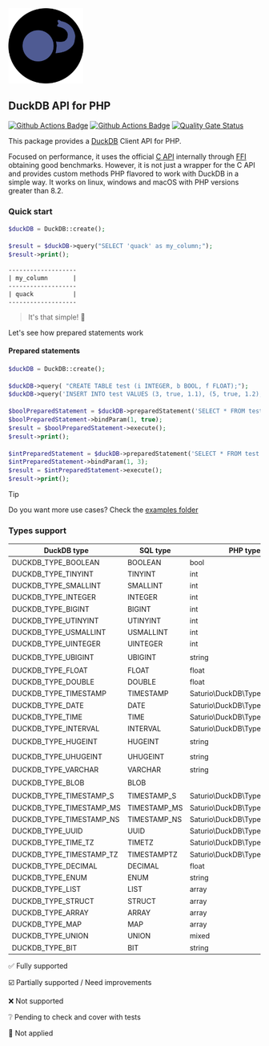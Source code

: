 <img alt="DuckDB logo" src="docs/DuckDB-PHP-logo-noborders.svg" height="150">

## DuckDB API for PHP

[![Github Actions Badge](https://github.com/satur-io/duckdb-php/actions/workflows/php_test_main.yml/badge.svg?branch=main)](https://github.com/satur-io/duckdb-php/actions)
[![Github Actions Badge](https://github.com/satur-io/duckdb-php/actions/workflows/php_test_nightly.yml/badge.svg?branch=main)](https://github.com/satur-io/duckdb-php/actions)
[![Quality Gate Status](https://sonarcloud.io/api/project_badges/measure?project=satur-io_duckdb-php&metric=alert_status&token=4a4bd82eff843d2b4a93bf4552b6db78e598ecfa)](https://sonarcloud.io/summary/new_code?id=satur-io_duckdb-php)

This package provides a [DuckDB](https://github.com/duckdb/duckdb) Client API for PHP.

Focused on performance, it uses the official [C API](https://duckdb.org/docs/api/c/overview.html) internally through [FFI](https://www.php.net/manual/en/book.ffi.php) obtaining good benchmarks.
However, it is not just a wrapper for the C API and provides custom methods PHP flavored to work with DuckDB in a simple way.
It works on linux, windows and macOS with PHP versions greater than 8.2.

### Quick start

```php
$duckDB = DuckDB::create();

$result = $duckDB->query("SELECT 'quack' as my_column;");
$result->print();
```

```
-------------------
| my_column       |
-------------------
| quack           |
-------------------
```

> It's that simple! :duck:

Let's see how prepared statements work

#### Prepared statements
```php
$duckDB = DuckDB::create();

$duckDB->query( "CREATE TABLE test (i INTEGER, b BOOL, f FLOAT);");
$duckDB->query('INSERT INTO test VALUES (3, true, 1.1), (5, true, 1.2), (3, false, 1.1), (3, null, 1.2);');

$boolPreparedStatement = $duckDB->preparedStatement('SELECT * FROM test WHERE b = $1');
$boolPreparedStatement->bindParam(1, true);
$result = $boolPreparedStatement->execute();
$result->print();

$intPreparedStatement = $duckDB->preparedStatement('SELECT * FROM test WHERE i = ?');
$intPreparedStatement->bindParam(1, 3);
$result = $intPreparedStatement->execute();
$result->print();
```

> [!TIP]
> Do you want more use cases? Check the [examples folder](examples)


### Types support
| DuckDB type                | SQL type     | PHP type                      |           Read           |          Bind           |
|----------------------------|--------------|-------------------------------|:------------------------:|:-----------------------:|
| DUCKDB_TYPE_BOOLEAN        | BOOLEAN      | bool                          |    :white_check_mark:    |   :white_check_mark:    |
| DUCKDB_TYPE_TINYINT        | TINYINT      | int                           |    :white_check_mark:    |   :white_check_mark:    |
| DUCKDB_TYPE_SMALLINT       | SMALLINT     | int                           |    :white_check_mark:    |   :white_check_mark:    |
| DUCKDB_TYPE_INTEGER        | INTEGER      | int                           |    :white_check_mark:    |   :white_check_mark:    |
| DUCKDB_TYPE_BIGINT         | BIGINT       | int                           |    :white_check_mark:    |   :white_check_mark:    |
| DUCKDB_TYPE_UTINYINT       | UTINYINT     | int                           |    :white_check_mark:    |   :white_check_mark:    |
| DUCKDB_TYPE_USMALLINT      | USMALLINT    | int                           |    :white_check_mark:    |   :white_check_mark:    |
| DUCKDB_TYPE_UINTEGER       | UINTEGER     | int                           |    :white_check_mark:    |   :white_check_mark:    |
| DUCKDB_TYPE_UBIGINT        | UBIGINT      | string                        | :ballot_box_with_check:  | :ballot_box_with_check: |
| DUCKDB_TYPE_FLOAT          | FLOAT        | float                         |    :white_check_mark:    |   :white_check_mark:    |
| DUCKDB_TYPE_DOUBLE         | DOUBLE       | float                         |    :white_check_mark:    |   :white_check_mark:    |
| DUCKDB_TYPE_TIMESTAMP      | TIMESTAMP    | Saturio\DuckDB\Type\Timestamp |    :white_check_mark:    |     :grey_question:     |
| DUCKDB_TYPE_DATE           | DATE         | Saturio\DuckDB\Type\Date      |    :white_check_mark:    |     :grey_question:     |
| DUCKDB_TYPE_TIME           | TIME         | Saturio\DuckDB\Type\Time      |    :white_check_mark:    |     :grey_question:     |
| DUCKDB_TYPE_INTERVAL	      | INTERVAL     | Saturio\DuckDB\Type\Interval  |    :white_check_mark:    |     :grey_question:     |
| DUCKDB_TYPE_HUGEINT        | HUGEINT      | string                        | :ballot_box_with_check:  |     :grey_question:     |
| DUCKDB_TYPE_UHUGEINT       | UHUGEINT     | string                        | :ballot_box_with_check:  |     :grey_question:     |
| DUCKDB_TYPE_VARCHAR        | VARCHAR      | string                        |    :white_check_mark:    |     :grey_question:     |
| DUCKDB_TYPE_BLOB           | BLOB         |                               | :ballot_box_with_check:  |     :grey_question:     |
| DUCKDB_TYPE_TIMESTAMP_S    | TIMESTAMP_S  | Saturio\DuckDB\Type\Timestamp |    :white_check_mark:    |     :grey_question:     |
| DUCKDB_TYPE_TIMESTAMP_MS   | TIMESTAMP_MS | Saturio\DuckDB\Type\Timestamp |    :white_check_mark:    |     :grey_question:     |
| DUCKDB_TYPE_TIMESTAMP_NS   | TIMESTAMP_NS | Saturio\DuckDB\Type\Timestamp |    :white_check_mark:    |     :grey_question:     |
| DUCKDB_TYPE_UUID           | UUID         | Saturio\DuckDB\Type\UUID      |    :white_check_mark:    |     :grey_question:     |
| DUCKDB_TYPE_TIME_TZ        | TIMETZ       | Saturio\DuckDB\Type\Time      |    :white_check_mark:    |     :grey_question:     |
| DUCKDB_TYPE_TIMESTAMP_TZ   | TIMESTAMPTZ  | Saturio\DuckDB\Type\Timestamp |    :white_check_mark:    |     :grey_question:     |
| DUCKDB_TYPE_DECIMAL        | DECIMAL      | float                         |    :white_check_mark:    |     :grey_question:     |
| DUCKDB_TYPE_ENUM           | ENUM         | string                        |    :white_check_mark:    |  :small_blue_diamond:   |
| DUCKDB_TYPE_LIST           | LIST         | array                         |    :white_check_mark:    |  :small_blue_diamond:   |
| DUCKDB_TYPE_STRUCT         | STRUCT       | array                         |    :white_check_mark:    |  :small_blue_diamond:   |
| DUCKDB_TYPE_ARRAY          | ARRAY        | array                         |    :white_check_mark:    |  :small_blue_diamond:   |
| DUCKDB_TYPE_MAP            | MAP          | array                         |    :white_check_mark:    |  :small_blue_diamond:   |
| DUCKDB_TYPE_UNION          | UNION        | mixed                         |    :white_check_mark:    |  :small_blue_diamond:   |
| DUCKDB_TYPE_BIT            | BIT          | string                        |           :x:            |  :small_blue_diamond:   |

:white_check_mark: Fully supported

:ballot_box_with_check: Partially supported / Need improvements

:x: Not supported

:grey_question: Pending to check and cover with tests

:small_blue_diamond: Not applied
